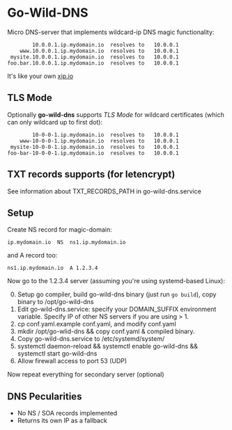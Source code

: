 # Go-Wild-DNS

Micro DNS-server that implements wildcard-ip DNS magic functionality:

```
        10.0.0.1.ip.mydomain.io  resolves to   10.0.0.1
    www.10.0.0.1.ip.mydomain.io  resolves to   10.0.0.1
 mysite.10.0.0.1.ip.mydomain.io  resolves to   10.0.0.1
foo.bar.10.0.0.1.ip.mydomain.io  resolves to   10.0.0.1
```

It's like your own [xip.io](http://xip.io)

## TLS Mode

Optionally **go-wild-dns** supports *TLS Mode* for wildcard certificates (which can only wildcard up to first dot):

```
        10-0-0-1.ip.mydomain.io  resolves to   10.0.0.1
    www-10-0-0-1.ip.mydomain.io  resolves to   10.0.0.1
 mysite-10-0-0-1.ip.mydomain.io  resolves to   10.0.0.1
foo-bar-10-0-0-1.ip.mydomain.io  resolves to   10.0.0.1
```

## TXT records supports (for letencrypt)

See information about TXT_RECORDS_PATH in go-wild-dns.service

## Setup

Create NS record for magic-domain:
```
ip.mydomain.io 	NS 	ns1.ip.mydomain.io
```
and A record too:
```
ns1.ip.mydomain.io  A 1.2.3.4
```

Now go to the 1.2.3.4 server (assuming you're using systemd-based Linux):

0. Setup go compiler, build go-wild-dns binary (just run `go build`), copy binary to /opt/go-wild-dns
1. Edit go-wild-dns.service: specify your DOMAIN_SUFFIX environment variable. Specify IP of other NS servers if you are using > 1.
2. cp conf.yaml.example conf.yaml, and modify conf.yaml
3. mkdir /opt/go-wlid-dns && copy conf.yaml & compiled binary.
2. Copy go-wild-dns.service to /etc/systemd/system/
3. systemctl daemon-reload && systemctl enable go-wild-dns && systemctl start go-wild-dns
4. Allow firewall access to port 53 (UDP)

Now repeat everything for secondary server (optional)


## DNS Pecularities

- No NS / SOA records implemented
- Returns its own IP as a fallback
